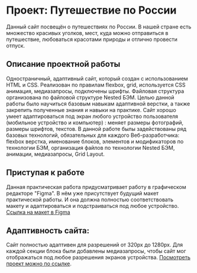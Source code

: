# Проект: Путешествие по России
Данный сайт посвещён о путешествиях по России. В нашей стране есть множество красивых уголков, мест, куда можно отправиться в путешествие, любоваться красотами природы и отлично провести отпуск.
## Описание проектной работы
Одностраничный, адаптивный сайт, который создан с использованием HTML и CSS.
Реализован по правилам flexbox, grid, используется CSS анимация, медиазапросы, подключены шрифты. Файловая структура организована по файловой структуре Nested БЭМ.
Целью данной работы было научиться базовым навыкам адаптивной верстки, а также закрепить полученные знания и навыки на практике.
Сайт хорошо умеет адаптироваться под экран любого устройство пользователя (мобильное устройство и компьютер) : меняет размеры фотографий, размеры шрифтов, текстов.
В данной работе былы задействованы ряд базовых технологий, обязательных для каждого Веб-разработчика:
flexbox верстка, именование блоков, элементов и модификаторов по технологии БЭМ, организация файлов по технологии Nested БЭМ, анимации, медиазапросы, Grid Layout.
## Приступая к работе
 Данная  практическая работа придусматривает работу в графическом редакторе "Figma". В нём уже присутствует будущий макет практической работы. И она должна полностью соответствовать макету и адаптироваться и подстраиваться под любое устройство.
 [Ссылка на макет в Figma](https://www.figma.com/file/5S2WSbEFL6awjVWJ0NWL8Q/Sprint-3_-Russia-_-desktop-mobile?node-id=28503%3A0)
 ## Адаптивность сайта:
 Сайт полностью адаптивен для разрешений от 320px до 1280px.
 Для каждой секции блока были добавлены медиазапросы, чтобы сайт мог отображаться под любое разрешения экранов устройства.
 [Посмотреть проект можно по ссылке](https://fandas12.github.io/russian-travel/).
